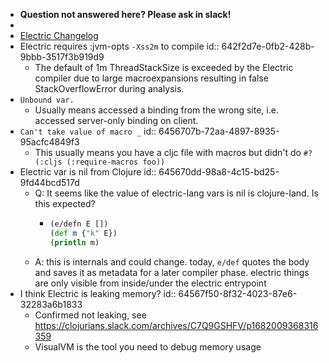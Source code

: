 - **Question not answered here? Please ask in slack!**
-
- [Electric Changelog](https://github.com/hyperfiddle/electric/blob/master/docs/CHANGELOG.md)
- Electric requires :jvm-opts `-Xss2m` to compile
  id:: 642f2d7e-0fb2-428b-9bbb-3517f3b919d9
	- The default of 1m ThreadStackSize is exceeded by the Electric compiler due to large macroexpansions resulting in false StackOverflowError during analysis.
- `Unbound var.`
	- Usually means accessed a binding from the wrong site, i.e. accessed server-only binding on client.
- `Can't take value of macro _`
  id:: 6456707b-72aa-4897-8935-95acfc4849f3
	- This usually means you have a cljc file with macros but didn't do `#?(:cljs (:require-macros foo))`
- Electric var is nil from Clojure
  id:: 645670dd-98a8-4c15-bd25-9fd44bcd517d
	- Q: It seems like the value of electric-lang vars is nil is clojure-land. Is this expected?
		- ```clojure
		  (e/defn E [])
		  (def m {"k" E})
		  (println m)
		  ```
	- A: this is internals and could change. today, `e/def` quotes the body and saves it as metadata for a later compiler phase. electric things are only visible from inside/under the electric entrypoint
- I think Electric is leaking memory?
  id:: 64567f50-8f32-4023-87e6-32283a6b1833
	- Confirmed not leaking, see https://clojurians.slack.com/archives/C7Q9GSHFV/p1682009368316359
	- VisualVM is the tool you need to debug memory usage
